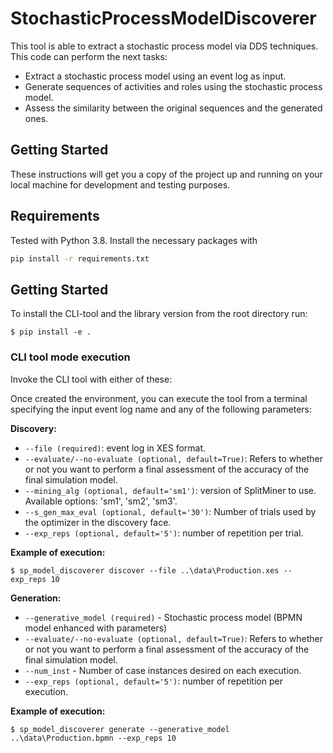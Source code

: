 # StochasticProcessModelDiscoverer

This tool is able to extract a stochastic process model via DDS techniques. This code can perform the next tasks:


* Extract a stochastic process model using an event log as input.
* Generate sequences of activities and roles using the stochastic process model.
* Assess the similarity between the original sequences and the generated ones.

## Getting Started

These instructions will get you a copy of the project up and running on your local machine for development and testing purposes. 

## Requirements
Tested with Python 3.8. Install the necessary packages with
```bash
pip install -r requirements.txt
```
## Getting Started

To install the CLI-tool and the library version from the root directory run:

```shell
$ pip install -e .
```
### CLI tool mode execution
Invoke the CLI tool with either of these:

Once created the environment, you can execute the tool from a terminal specifying the input event log name and any of the following parameters:

**Discovery:**
 
* `--file (required)`: event log in XES format.
* `--evaluate/--no-evaluate (optional, default=True)`: Refers to whether or not you want to perform a final assessment of the accuracy of the final simulation model.
* `--mining_alg (optional, default='sm1')`: version of SplitMiner to use. Available options: 'sm1', 'sm2', 'sm3'.
* `--s_gen_max_eval (optional, default='30')`: Number of trials used by the optimizer in the discovery face.
* `--exp_reps (optional, default='5')`: number of repetition per trial.

**Example of execution:**

```shell
$ sp_model_discoverer discover --file ..\data\Production.xes --exp_reps 10
```
**Generation:**

* `--generative_model (required)` - Stochastic process model (BPMN model enhanced with parameters)
* `--evaluate/--no-evaluate (optional, default=True)`: Refers to whether or not you want to perform a final assessment of the accuracy of the final simulation model.
* `--num_inst` - Number of case instances desired on each execution.
* `--exp_reps (optional, default='5')`: number of repetition per execution.

**Example of execution:**

```shell
$ sp_model_discoverer generate --generative_model ..\data\Production.bpmn --exp_reps 10
```
